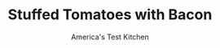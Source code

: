 ---
layout: ../../layouts/MarkdownPostLayout.astro
title: Stuffed Tomatoes with Bacon
author: America's Test Kitchen
pubDate: 2023-03-15
description: "Stuffed tomatoes always sound fantastic, but too often you end up with tasteless tomatoes and a lackluster stuffing that falls out in a clump."
image_url: https://res.cloudinary.com/hksqkdlah/image/upload/ar_1:1,c_fill,dpr_2.0,f_auto,fl_lossy.progressive.strip_profile,g_faces:auto,q_auto:low,w_344/20974_sfs-stuffedtomatoes-35
tags: ["Side Dishes","Vegetables"]
calories: 2410
protein: 13
carbohydrates: 39
fats: 
fiber: 5
ingredients: ["6 , large vine-ripened tomatoes (8 to 10 ounces each)","1 tablespoon, sugar",", Kosher salt and pepper","4 1/2 tablespoons, extra-virgin olive oil","1/4 cup, panko bread crumbs","3 ounces, smoked cheddar cheese, shredded (3/4 cup)","3 slices, bacon, chopped fine","1 , onion, halved and sliced thin","2 , garlic cloves, minced","1/8 teaspoon, red pepper flakes","8 ounces (8 cups), baby spinach, chopped coarse","1 cup, couscous","1/2 teaspoon, grated lemon zest","1 tablespoon, red wine vinegar"]
serves: 6
time: "1½ hours, plus 30 minutes draining"
instructions: ["Adjust oven rack to middle position and heat oven to 375 degrees. Cut top 1/2 inch off stem end of tomatoes and set aside. Using melon baller, scoop out tomato pulp and transfer to fine-mesh strainer set over bowl. Press on pulp with wooden spoon to extract juice; set aside juice and discard pulp. (You should have about 2/3 cup tomato juice; if not, add water as needed to equal 2/3 cup.)","Combine sugar and 1 tablespoon salt in bowl. Sprinkle each tomato cavity with 1 teaspoon sugar mixture, then turn tomatoes upside down on plate to drain for 30 minutes.","Combine 1 1/2 teaspoons oil and panko in 10-inch skillet and toast over medium-high heat, stirring frequently, until golden brown, about 3 minutes. Transfer to bowl and let cool for 10 minutes. Stir in 1/4 cup cheddar. Cook bacon in now-empty skillet over medium heat until crispy, 5 to 7 minutes; transfer to paper towel–lined plate. Discard fat and wipe out skillet with paper towels.","Heat 2 tablespoons oil in now-empty skillet over medium heat until shimmering. Add onion and 1/2 teaspoon salt and cook until softened, 5 to 7 minutes. Stir in garlic and pepper flakes and cook until fragrant, about 30 seconds. Add spinach, 1 handful at a time, and cook until wilted, about 3 minutes. Stir in couscous, lemon zest, and reserved tomato juice. Cover, remove from heat, and let sit until couscous has absorbed liquid, about 7 minutes. Transfer couscous mixture to bowl and stir in bacon and remaining 1/2 cup cheddar. Season with salt and pepper to taste.","Coat bottom of 13 by 9-inch baking dish with remaining 2 tablespoons oil. Blot tomato cavities dry with paper towels and season with salt and pepper. Pack each tomato with couscous mixture, about 1/2 cup per tomato, mounding excess. Top stuffed tomatoes with 1 heaping tablespoon panko mixture. Place tomatoes in prepared dish. Season reserved tops with salt and pepper and place in empty spaces in dish.","Bake, uncovered, until tomatoes have softened but still hold their shape, about 20 minutes. Using slotted spatula, transfer to serving platter. Whisk vinegar into oil remaining in dish, then drizzle over tomatoes. Place tops on tomatoes and serve."]
nutrition: ["886 mg Potassium","228 mg Phosphorus","194 mg Calcium","2 mg Iron","77 mg Magnesium","889 mg Sodium","1 mg Zinc","22 g Fat","3 mg Niacin (B3)","11 g Monounsaturated","2 g Polyunsaturated","43 mg Vitamin C","26 mg Cholesterol","6 g Saturated","5 g Fiber","120 µg Folate (food)","9 g Sugars","209 µg Vitamin K","281 g Water","39 g Carbs","120 µg Folate equivalent (total)","13 g Protein","3 mg Vitamin E","320 µg Vitamin A","401 kcal Energy","2 g Sugars, added","2410 calories"]
notes: "Look for large tomatoes, about 3 inches in diameter."
---